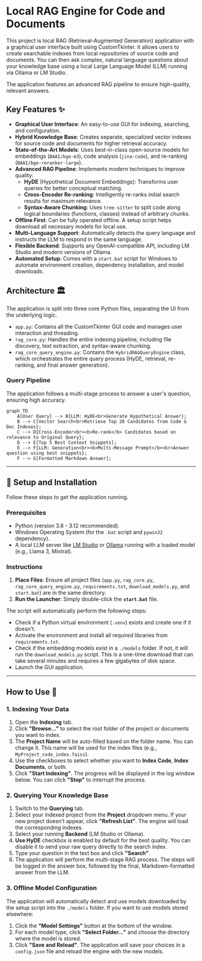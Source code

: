 # Local RAG Engine for Code and Documents

This project is local RAG (Retrieval-Augmented Generation) application with a graphical user interface built using CustomTkinter. It allows users to create searchable indexes from local repositories of source code and documents. You can then ask complex, natural language questions about your knowledge base using a local Large Language Model (LLM) running via Ollama or LM Studio.

The application features an advanced RAG pipeline to ensure high-quality, relevant answers.

## Key Features ✨

  * **Graphical User Interface**: An easy-to-use GUI for indexing, searching, and configuration.
  * **Hybrid Knowledge Base**: Creates separate, specialized vector indexes for source code and documents for higher retrieval accuracy.
  * **State-of-the-Art Models**: Uses best-in-class open-source models for embeddings (`BAAI/bge-m3`), code analysis (`jina-code`), and re-ranking (`BAAI/bge-reranker-large`).
  * **Advanced RAG Pipeline**: Implements modern techniques to improve quality:
      * **HyDE** (Hypothetical Document Embeddings): Transforms user queries for better conceptual matching.
      * **Cross-Encoder Re-ranking**: Intelligently re-ranks initial search results for maximum relevance.
      * **Syntax-Aware Chunking**: Uses `tree-sitter` to split code along logical boundaries (functions, classes) instead of arbitrary chunks.
  * **Offline First**: Can be fully operated offline. A setup script helps download all necessary models for local use.
  * **Multi-Language Support**: Automatically detects the query language and instructs the LLM to respond in the same language.
  * **Flexible Backend**: Supports any OpenAI-compatible API, including LM Studio and modern versions of Ollama.
  * **Automated Setup**: Comes with a `start.bat` script for Windows to automate environment creation, dependency installation, and model downloads.

## Architecture 🏛️

The application is split into three core Python files, separating the UI from the underlying logic.

  * `app.py`: Contains all the CustomTkinter GUI code and manages user interaction and threading.
  * `rag_core.py`: Handles the entire indexing pipeline, including file discovery, text extraction, and syntax-aware chunking.
  * `rag_core_query_engine.py`: Contains the `HybridRAGQueryEngine` class, which orchestrates the entire query process (HyDE, retrieval, re-ranking, and final answer generation).

### Query Pipeline

The application follows a multi-stage process to answer a user's question, ensuring high accuracy.

```mermaid
graph TD
    A[User Query] --> B{LLM: HyDE<br>Generate Hypothetical Answer};
    B --> C[Vector Search<br>Retrieve Top 20 Candidates from Code & Doc Indexes};
    C --> D{Cross-Encoder<br><b>Re-rank</b> Candidates based on relevance to Original Query};
    D --> E[Top 5 Best Context Snippets];
    E --> F{LLM: Generation<br><b>Multi-Message Prompt</b><br>Answer question using best snippets};
    F --> G[Formatted Markdown Answer];
```

-----

## 🚀 Setup and Installation

Follow these steps to get the application running.

### Prerequisites

  * Python (version 3.8 - 3.12 recommended).
  * Windows Operating System (for the `.bat` script and `pywin32` dependency).
  * A local LLM server like [LM Studio](https://lmstudio.ai/) or [Ollama](https://ollama.com/) running with a loaded model (e.g., Llama 3, Mixtral).

### Instructions

1.  **Place Files**: Ensure all project files (`app.py`, `rag_core.py`, `rag_core_query_engine.py`, `requirements.txt`, `download_models.py`, and `start.bat`) are in the same directory.
2.  **Run the Launcher**: Simply double-click the **`start.bat`** file.

The script will automatically perform the following steps:

  * Check if a Python virtual environment (`.venv`) exists and create one if it doesn't.
  * Activate the environment and install all required libraries from `requirements.txt`.
  * Check if the embedding models exist in a `./models` folder. If not, it will run the `download_models.py` script. This is a one-time download that can take several minutes and requires a few gigabytes of disk space.
  * Launch the GUI application.

-----

## How to Use 📖

### 1\. Indexing Your Data

1.  Open the **Indexing** tab.
2.  Click **"Browse..."** to select the root folder of the project or documents you want to index.
3.  The **Project Name** will be auto-filled based on the folder name. You can change it. This name will be used for the index files (e.g., `MyProject_code_index.faiss`).
4.  Use the checkboxes to select whether you want to **Index Code**, **Index Documents**, or both.
5.  Click **"Start Indexing"**. The progress will be displayed in the log window below. You can click **"Stop"** to interrupt the process.

### 2\. Querying Your Knowledge Base

1.  Switch to the **Querying** tab.
2.  Select your indexed project from the **Project** dropdown menu. If your new project doesn't appear, click **"Refresh List"**. The engine will load the corresponding indexes.
3.  Select your running **Backend** (LM Studio or Ollama).
4.  **Use HyDE** checkbox is enabled by default for the best quality. You can disable it to send your raw query directly to the search index.
5.  Type your question in the text box and click **"Search"**.
6.  The application will perform the multi-stage RAG process. The steps will be logged in the answer box, followed by the final, Markdown-formatted answer from the LLM.

### 3\. Offline Model Configuration

The application will automatically detect and use models downloaded by the setup script into the `./models` folder. If you want to use models stored elsewhere:

1.  Click the **"Model Settings"** button at the bottom of the window.
2.  For each model type, click **"Select Folder..."** and choose the directory where the model is stored.
3.  Click **"Save and Reload"**. The application will save your choices in a `config.json` file and reload the engine with the new models.